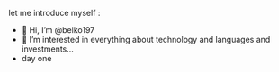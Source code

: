 let me introduce myself  :
- 👋 Hi, I’m @belko197
- 👀 I’m interested in everything about technology and languages and investments...
- day one 
 


  

<!---
belko197/belko197 is a ✨ special ✨ repository because its `README.md` (this file) appears on your GitHub profile.
You can click the Preview link to take a look at your changes.
--->
